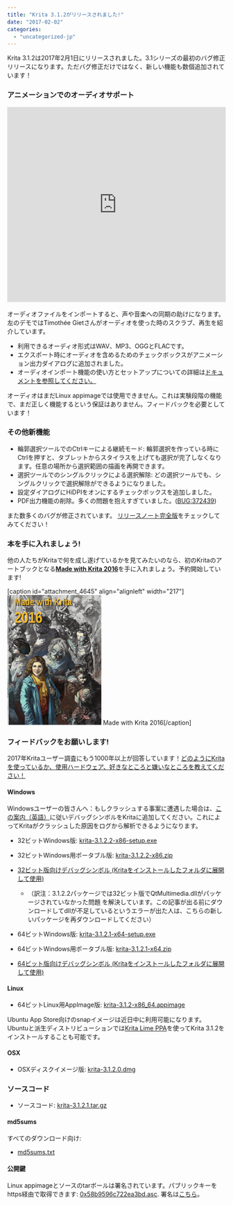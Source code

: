 ```yaml
---
title: "Krita 3.1.2がリリースされました!"
date: "2017-02-02"
categories: 
  - "uncategorized-jp"
---
```


Krita 3.1.2は2017年2月1日にリリースされました。3.1シリーズの最初のバグ修正リリースになります。ただバグ修正だけではなく、新しい機能も数個追加されています！

### アニメーションでのオーディオサポート

<iframe src="https://www.youtube.com/embed/s08oHOjxo84" width="100%" height="450" frameborder="0" allowfullscreen="allowfullscreen"></iframe>

オーディオファイルをインポートすると、声や音楽への同期の助けになります。左のデモではTimothée Gietさんがオーディオを使った時のスクラブ、再生を紹介しています。

- 利用できるオーディオ形式はWAV、MP3、OGGとFLACです。
- エクスポート時にオーディオを含めるためのチェックボックスがアニメーション出力ダイアログに追加されました。
- オーディオインポート機能の使い方とセットアップについての詳細は[ドキュメントを参照してください。](https://docs.krita.org/Audio_for_Animation)

オーディオはまだLinux appimageでは使用できません。これは実験段階の機能で、まだ正しく機能するという保証はありません。フィードバックを必要としています！

### その他新機能

- 輪郭選択ツールでのCtrlキーによる継続モード: 輪郭選択を作っている時にCtrlを押すと、タブレットからスタイラスを上げても選択が完了しなくなります。任意の場所から選択範囲の描画を再開できます。
- 選択ツールでのシングルクリックによる選択解除: どの選択ツールでも、シングルクリックで選択解除ができるようになりました。
- 設定ダイアログにHiDPIをオンにするチェックボックスを追加しました。
- PDF出力機能の削除。多くの問題を抱えすぎていました。([BUG:372439](https://bugs.kde.org/show_bug.cgi?id=372439))

また数多くのバグが修正されています。 [リリースノート完全版](https://krita.org/en/release-notes-for-3-1-2/)をチェックしてみてください！

### 本を手に入れましょう!

他の人たちがKritaで何を成し遂げているかを見てみたいのなら、初のKritaのアートブックとなる[**Made with Krita 2016**](https://krita.org/en/item/made-with-krita-2016-the-krita-artbook/)を手に入れましょう。予約開始しています!

\[caption id="attachment\_4645" align="alignleft" width="217"\][![Made with Krita 2016](images/cover_small-217x300.png)](https://krita.org/wp-content/uploads/2016/12/cover_small.png) Made with Krita 2016\[/caption\]

### フィードバックをお願いします!

2017年Kritaユーザー調査にもう1000年以上が回答しています！[どのようにKritaを使っているか、使用ハードウェア、好きなところと嫌いなところを教えてください！](https://goo.gl/forms/PhiKC9cy3wz6DaxN2)

#### Windows

Windowsユーザーの皆さんへ：もしクラッシュする事案に遭遇した場合は、[この案内（英語）](https://docs.krita.org/Dr._Mingw_debugger)に従いデバッグシンボルをKritaに追加してください。これによってKritaがクラッシュした原因をログから解析できるようになります。

- 32ビットWindows版: [krita-3.1.2.2-x86-setup.exe](http://download.kde.org/stable/krita/3.1.2/krita-3.1.2.2-x86-setup.exe)
- 32ビットWindows用ポータブル版: [krita-3.1.2.2-x86.zip](http://download.kde.org/stable/krita/3.1.2/krita-3.1.2.2-x86.zip)
- [32ビット版向けデバッグシンボル (Kritaをインストールしたフォルダに展開して使用)](http://download.kde.org/stable/krita/3.1.2/krita-3.1.2.2-x86-dbg.zip)
    - （訳注：3.1.2.2パッケージでは32ビット版でQtMultimedia.dllがパッケージされていなかった問題 を解決しています。この記事が出る前にダウンロードしてdllが不足しているというエラーが出た人は、こちらの新しいパッケージを再ダウンロードしてください）

- 64ビットWindows版: [krita-3.1.2.1-x64-setup.exe](http://download.kde.org/stable/krita/3.1.2/krita-3.1.2.1-x64-setup.exe)
- 64ビットWindows用ポータブル版: [krita-3.1.2.1-x64.zip](http://download.kde.org/stable/krita/3.1.2/krita-3.1.2.1-x64.zip)
- [64ビット版向けデバッグシンボル (Kritaをインストールしたフォルダに展開して使用)](http://download.kde.org/stable/krita/3.1.2/krita-3.1.2.1-x64-dbg.zip)

#### Linux

- 64ビットLinux用AppImage版: [krita-3.1.2-x86\_64.appimage](http://download.kde.org/stable/krita/3.1.2/krita-3.1.2-x86_64.appimage)

Ubuntu App Store向けのsnapイメージは近日中に利用可能になります。 Ubuntuと派生ディストリビューションでは[Krita Lime PPA](https://launchpad.net/~kritalime/+archive/ubuntu/ppa)を使ってKrita 3.1.2をインストールすることも可能です。

#### OSX

- OSXディスクイメージ版: [krita-3.1.2.0.dmg](http://download.kde.org/stable/krita/3.1.2/krita-3.1.2.0.dmg)

### ソースコード

- ソースコード: [krita-3.1.2.1.tar.gz](http://download.kde.org/stable/krita/3.1.2/krita-3.1.2.1.tar.gz)

#### md5sums

すべてのダウンロード向け:

- [md5sums.txt](http://download.kde.org/stable/krita/3.1.2/md5sums.txt)

#### 公開鍵

Linux appimageとソースのtarボールは署名されています。パブリックキーをhttps経由で取得できます: [0x58b9596c722ea3bd.asc](https://share.kde.org/index.php/s/fJ99V5mZvuyD0z8). 署名は[こちら](http://download.kde.org/stable/krita/3.1.2)。
